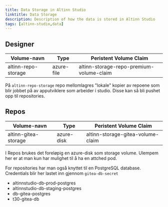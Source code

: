 ```yaml
---
title: Data Storage in Altinn Studio
linktitle: Data Storage
description: Description of how the data is stored in Altinn Studio
tags: [altinn-studio,data]
--- 
```




## Designer


| Volume-navn       | Type          | Peristent Volume Claim                    |
|-------------------|---------------|-------------------------------------------|               
|altinn-repo-storage|azure-file     |altinn-storage-repo-premium-volume-claim   |

På `altinn-repo-storage` repo mellomlagres "lokale" kopier av repoene som blir jobbet på av apputviklere som arbeider i studio. Disse kan så bli pushet opp til repositories.

## Repos

| Volume-navn           | Type          | Peristent Volume Claim            |
|-----------------------|---------------|-----------------------------------|               
|altinn-gitea-storage   |azure-disk     |altinn-storage-gitea-volume-claim  |


I Repos brukes det foreløpig en azure-disk som storage volume. Ulempem her er at man kun har mulighet til å ha en attched pod. 

For repositories har man også knyttet til en PostgreSQL database. Credentials blir her lastet inn gjennom `gitea-db-secret`
- altinnstudio-db-prod-postgres
- altinnstudio-db-staging-postgres
- db-gitea-postgres
- t30-gitea-db